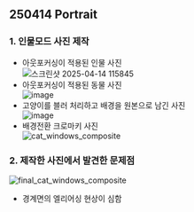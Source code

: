 ## 250414 Portrait


### 1. 인물모드 사진 제작

- 아웃포커싱이 적용된 인물 사진  
  ![스크린샷 2025-04-14 115845](https://github.com/user-attachments/assets/ea8e082c-01a4-465c-abf9-dc22c5988ab8)
- 아웃포커싱이 적용된 동물 사진  
  ![image](https://github.com/user-attachments/assets/4525e731-58f1-4951-963b-537544836846)
- 고양이를 블러 처리하고 배경을 원본으로 남긴 사진  
  ![image](https://github.com/user-attachments/assets/047a4b88-e43d-4137-aa85-caf1e61eb6d6)
- 배경전환 크로마키 사진  
  ![cat_windows_composite](https://github.com/user-attachments/assets/55b9e3d7-f596-47bb-bb20-519548d1cd66)

### 2. 제작한 사진에서 발견한 문제점

![final_cat_windows_composite](https://github.com/user-attachments/assets/c2159285-c343-4f4e-9d60-afd77eef79e2)
- 경계면의 엘리어싱 현상이 심함
